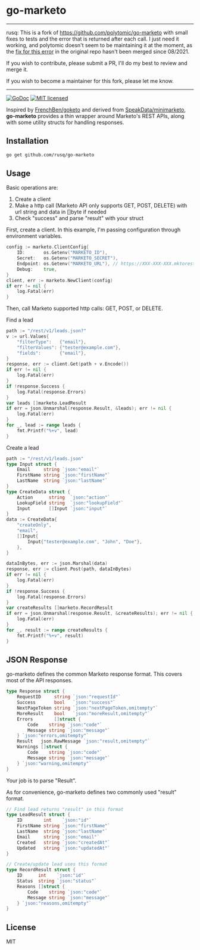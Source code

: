 # go-marketo

---

rusq: This is a fork of https://github.com/polytomic/go-marketo with small fixes
to tests and the error that is returned after each call.  I just need it
working, and polytomic doesn't seem to be maintaining it at the moment, as the
[fix for this error][1] in the original repo hasn't been merged since 08/2021.

If you wish to contribute, please submit a PR, I'll do my best to review and
merge it.

If you wish to become a maintainer for this fork, please let me know.

---

[![GoDoc](https://godoc.org/github.com/polytomic/go-marketo?status.svg)](https://godoc.org/github.com/rusq/go-marketo)
[![MIT licensed](https://img.shields.io/badge/license-MIT-blue.svg)](https://raw.githubusercontent.com/rusq/go-marketo/master/LICENSE)

Inspired by [FrenchBen/goketo](https://github.com/FrenchBen/goketo)
and derived from
[SpeakData/minimarketo](https://github.com/SpeakData/goketo),
**go-marketo** provides a thin wrapper around Marketo's REST APIs,
along with some utility structs for handling responses.


## Installation

```bash
go get github.com/rusq/go-marketo
```

## Usage

Basic operations are:
1. Create a client
2. Make a http call (Marketo API only supports GET, POST, DELETE) with url string and data in []byte if needed
3. Check "success" and parse "result" with your struct

First, create a client.
In this example, I'm passing configuration through environment variables.
```go
config := marketo.ClientConfig{
    ID:       os.Getenv("MARKETO_ID"),
    Secret:   os.Getenv("MARKETO_SECRET"),
    Endpoint: os.Getenv("MARKETO_URL"), // https://XXX-XXX-XXX.mktorest.com
    Debug:    true,
}
client, err := marketo.NewClient(config)
if err != nil {
    log.Fatal(err)
}
```

Then, call Marketo supported http calls: GET, POST, or DELETE.

Find a lead
```go
path := "/rest/v1/leads.json?"
v := url.Values{
    "filterType":   {"email"},
    "filterValues": {"tester@example.com"},
    "fields":       {"email"},
}
response, err := client.Get(path + v.Encode())
if err != nil {
    log.Fatal(err)
}
if !response.Success {
    log.Fatal(response.Errors)
}
var leads []marketo.LeadResult
if err = json.Unmarshal(response.Result, &leads); err != nil {
    log.Fatal(err)
}
for _, lead := range leads {
    fmt.Printf("%+v", lead)
}
```

Create a lead
```go
path := "/rest/v1/leads.json"
type Input struct {
    Email     string `json:"email"`
    FirstName string `json:"firstName"`
    LastName  string `json:"lastName"`
}
type CreateData struct {
    Action      string  `json:"action"`
    LookupField string  `json:"lookupField"`
    Input       []Input `json:"input"`
}
data := CreateData{
    "createOnly",
    "email",
    []Input{
        Input{"tester@example.com", "John", "Doe"},
    },
}

dataInBytes, err := json.Marshal(data)
response, err := client.Post(path, dataInBytes)
if err != nil {
    log.Fatal(err)
}
if !response.Success {
    log.Fatal(response.Errors)
}
var createResults []marketo.RecordResult
if err = json.Unmarshal(response.Result, &createResults); err != nil {
    log.Fatal(err)
}
for _, result := range createResults {
    fmt.Printf("%+v", result)
}
```

## JSON Response

go-marketo defines the common Marketo response format.
This covers most of the API responses.

```go
type Response struct {
	RequestID     string `json:"requestId"`
	Success       bool   `json:"success"`
	NextPageToken string `json:"nextPageToken,omitempty"`
	MoreResult    bool   `json:"moreResult,omitempty"`
	Errors        []struct {
		Code    string `json:"code"`
		Message string `json:"message"`
	} `json:"errors,omitempty"`
	Result   json.RawMessage `json:"result,omitempty"`
	Warnings []struct {
		Code    string `json:"code"`
		Message string `json:"message"`
	} `json:"warning,omitempty"`
}
```

Your job is to parse "Result".

As for convenience, go-marketo defines two commonly used "result" format.

```go
// Find lead returns "result" in this format
type LeadResult struct {
	ID        int    `json:"id"`
	FirstName string `json:"firstName"`
	LastName  string `json:"lastName"`
	Email     string `json:"email"`
	Created   string `json:"createdAt"`
	Updated   string `json:"updatedAt"`
}

// Create/update lead uses this format
type RecordResult struct {
	ID      int    `json:"id"`
	Status  string `json:"status"`
	Reasons []struct {
		Code    string `json:"code"`
		Message string `json:"message"`
	} `json:"reasons,omitempty"`
}
```

## License

MIT

[1]:https://github.com/polytomic/go-marketo/pull/1
